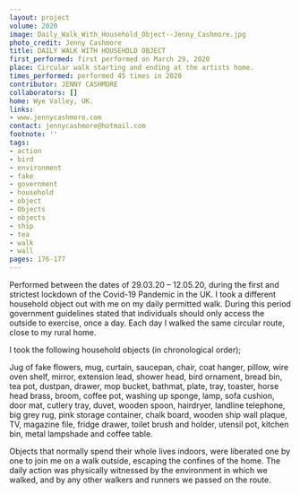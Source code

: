 ```yaml
---
layout: project
volume: 2020
image: Daily_Walk_With_Household_Object--Jenny_Cashmore.jpg
photo_credit: Jenny Cashmore
title: DAILY WALK WITH HOUSEHOLD OBJECT
first_performed: first performed on March 29, 2020
place: Circular walk starting and ending at the artists home.
times_performed: performed 45 times in 2020
contributor: JENNY CASHMORE
collaborators: []
home: Wye Valley, UK.
links:
- www.jennycashmore.com
contact: jennycashmore@hotmail.com
footnote: ''
tags:
- action
- bird
- environment
- fake
- government
- household
- object
- Objects
- objects
- ship
- tea
- walk
- wall
pages: 176-177
---
```


Performed between the dates of 29.03.20 – 12.05.20, during the first and strictest lockdown of the Covid-19 Pandemic in the UK. I took a different household object out with me on my daily permitted walk. During this period government guidelines stated that individuals should only access the outside to exercise, once a day. Each day I walked the same circular route, close to my rural home. 

I took the following household objects (in chronological order);

Jug of fake flowers, mug, curtain, saucepan, chair, coat hanger, pillow, wire oven shelf, mirror, extension lead, shower head, bird ornament, bread bin, tea pot, dustpan, drawer, mop bucket, bathmat, plate, tray, toaster, horse head brass, broom, coffee pot, washing up sponge, lamp, sofa cushion, door mat, cutlery tray, duvet, wooden spoon, hairdryer, landline telephone, big grey rug, pink storage container, chalk board, wooden ship wall plaque, TV, magazine file, fridge drawer, toilet brush and holder, utensil pot, kitchen bin, metal lampshade and coffee table.

Objects that normally spend their whole lives indoors, were liberated one by one to join me on a walk outside, escaping the confines of the home. The daily action was physically witnessed by the environment in which we walked, and by any other walkers and runners we passed on the route.
